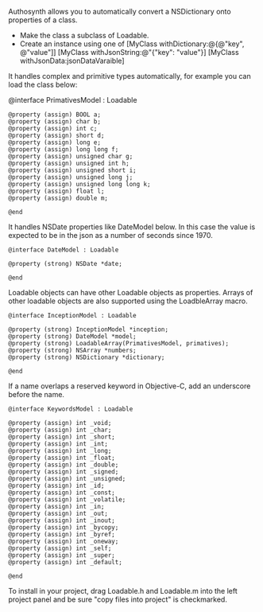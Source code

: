 Authosynth allows you to automatically convert a NSDictionary onto properties of a class.

* Make the class a subclass of Loadable.
* Create an instance using one of
[MyClass withDictionary:@{@"key", @"value"]]
[MyClass withJsonString:@"{"key": "value"}]
[MyClass withJsonData:jsonDataVaraible]

It handles complex and primitive types automatically, for example you can load the class below:

  @interface PrimativesModel : Loadable
  
	@property (assign) BOOL a;
	@property (assign) char b;
	@property (assign) int c;
	@property (assign) short d;
	@property (assign) long e;
	@property (assign) long long f;
	@property (assign) unsigned char g;
	@property (assign) unsigned int h;
	@property (assign) unsigned short i;
	@property (assign) unsigned long j;
	@property (assign) unsigned long long k;
	@property (assign) float l;
	@property (assign) double m;

	@end
	
It handles NSDate properties like DateModel below. In this case the value is expected to be in the json as a number of seconds since 1970.

	@interface DateModel : Loadable

	@property (strong) NSDate *date;

	@end

Loadable objects can have other Loadable objects as properties. Arrays of other loadable objects are also supported using the LoadbleArray macro.

	@interface InceptionModel : Loadable

	@property (strong) InceptionModel *inception;
	@property (strong) DateModel *model;
	@property (strong) LoadableArray(PrimativesModel, primatives);
	@property (strong) NSArray *numbers;
	@property (strong) NSDictionary *dictionary;

	@end

If a name overlaps a reserved keyword in Objective-C, add an underscore before the name.

	@interface KeywordsModel : Loadable

	@property (assign) int _void;
	@property (assign) int _char;
	@property (assign) int _short;
	@property (assign) int _int;
	@property (assign) int _long;
	@property (assign) int _float;
	@property (assign) int _double;
	@property (assign) int _signed;
	@property (assign) int _unsigned;
	@property (assign) int _id;
	@property (assign) int _const;
	@property (assign) int _volatile;
	@property (assign) int _in;
	@property (assign) int _out;
	@property (assign) int _inout;
	@property (assign) int _bycopy;
	@property (assign) int _byref;
	@property (assign) int _oneway;
	@property (assign) int _self;
	@property (assign) int _super;
	@property (assign) int _default;

	@end

To install in your project, drag Loadable.h and Loadable.m into the left project panel and be sure "copy files into project" is checkmarked.
